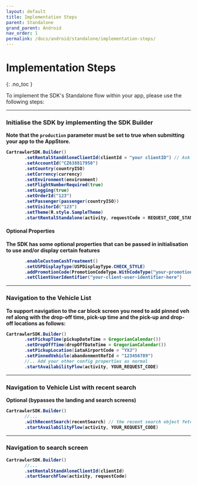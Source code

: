 ```yaml
---
layout: default
title: Implementation Steps
parent: Standalone
grand_parent: Android
nav_order: 1
permalink: /docs/android/standalone/implementation-steps/
---
```


# Implementation Steps

{: .no_toc }

To implement the SDK's Standalone flow within your app, please use the following steps:

---

### Initialise the SDK by implementing the SDK Builder <br/>
<b>Note that the `production` parameter must be set to true when submitting your app to the AppStore.

```java
CartrawlerSDK.Builder()
       .setRentalStandAloneClientId(clientId = "your clientID") // Ask your partner manager for your client id
       .setAccountId("CZ638817950")
       .setCountry(countryISO)
       .setCurrency(currency)
       .setEnvironment(environment)
       .setFlightNumberRequired(true)
       .setLogging(true)
       .setOrderId("123")
       .setPassenger(passenger(countryISO))
       .setVisitorId("123")
       .setTheme(R.style.SampleTheme)
       .startRentalStandalone(activity, requestCode = REQUEST_CODE_STANDALONE)
```

#### Optional Properties
The SDK has some optional properties that can be passed in initialisation to use and/or display certain features

```java
       .enableCustomCashTreatment()
       .setUSPDisplayType(USPDisplayType.CHECK_STYLE)
       .addPromotionCode(PromotionCodeType.WithCodeType("your-promotion-code-here")
       .setClientUserIdentifier("your-client-user-identifier-here")
```       

---
### Navigation to the Vehicle List

To support navigation to the car block screen you need to add pinned veh ref along with the drop-off time, pick-up time and the pick-up and drop-off locations as follows:
```java
CartrawlerSDK.Builder()
       .setPickupTime(pickupDateTime = GregorianCalendar())
       .setDropOffTime(dropOffDateTime = GregorianCalendar())
       .setPickupLocation(iataAirportCode = "YXJ")
       .setPinnedVehicle(abandonmentRefId = "123456789") 
       //.. Add your other config properties as normal
       .startAvailabilityFlow(activity, YOUR_REQUEST_CODE)
```
---

### Navigation to Vehicle List <b>with recent search</b>
Optional (bypasses the landing and search screens)

```java
CartrawlerSDK.Builder()
       //...
       .withRecentSearch(recentSearch) // the recent search object fetched from the recent searches api. 
       .startAvailabilityFlow(activity, YOUR_REQUEST_CODE)
```
---

### Navigation to search screen 

```java
CartrawlerSDK.Builder()
       //... 
       .setRentalStandAloneClientId(clientId)
       .startSearchFlow(activity, requestCode)
```